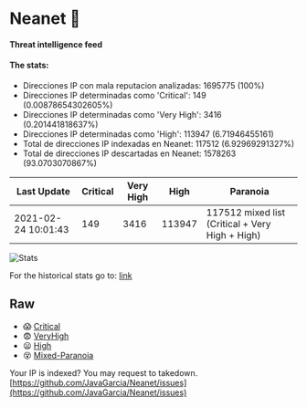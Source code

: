 # Neanet :hocho:
#### Threat intelligence feed
#### The stats:

- Direcciones IP con mala reputacion analizadas: 1695775 (100%)
- Direcciones IP determinadas como 'Critical':  149 (0.00878654302605%)
- Direcciones IP determinadas como 'Very High':  3416 (0.201441818637%)
- Direcciones IP determinadas como 'High':  113947 (6.71946455161)
- Total de direcciones IP indexadas en Neanet:  117512 (6.92969291327%)
- Total de direcciones IP descartadas en Neanet:  1578263 (93.0703070867%)

| Last Update | Critical | Very High | High | Paranoia |
| --- | --- | --- | --- | --- |
| 2021-02-24 10:01:43 | 149 | 3416 | 113947 | 117512 mixed list (Critical + Very High + High)|

![Stats](https://docs.google.com/spreadsheets/d/e/2PACX-1vSnaNMIXVabIpDJjufMlzH7poXnshF3mgd8Is1g9ytUEzVsP5my4Trn8f-xkoLLQ38xpL3HtmUexLo6/pubchart?oid=501124687&format=image)

For the historical stats go to: [link](/stats.csv)
## Raw
- :scream: [Critical](https://raw.githubusercontent.com/JavaGarcia/Neanet/master/blacklists/neanet_critical.txt)
- :fearful: [VeryHigh](https://raw.githubusercontent.com/JavaGarcia/Neanet/master/blacklists/neanet_veryHigh.txtt)
- :frowning: [High](https://raw.githubusercontent.com/JavaGarcia/Neanet/master/blacklists/neanet_high.txt)
- :dizzy_face: [Mixed-Paranoia](https://raw.githubusercontent.com/JavaGarcia/Neanet/master/blacklists/neanet_all.txt)


Your IP is indexed? You may request to takedown. [https://github.com/JavaGarcia/Neanet/issues](https://github.com/JavaGarcia/Neanet/issues)










































































































































































































































































































































































































































































































































































































































































































































































































































































































































































































































































































































































































































































































































































































































































































































































































































































































































































































































































































































































































































































































































































































































































































































































































































































































































































































































































































































































































































































































































































































































































































































































































































































































































































































































































































































































































































































































































































































































































































































































































































































































































































































































































































































































































































































































































































































